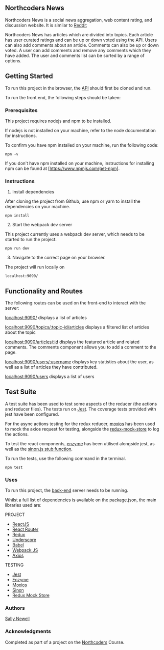 ## Northcoders News

Northcoders News is a social news aggregation, web content rating, and discussion website. It is similar to [Reddit](https://www.reddit.com/)

Northcoders News has articles which are divided into topics. Each article has user curated ratings and can be up or down voted using the API.
Users can also add comments about an article. Comments can also be up or down voted. A user can add comments and remove any comments which
they have added.
The user and comments list can be sorted by a range of options.

## Getting Started

To run this project in the browser, the [API](https://github.com/SalVN/w07-northcodersnews-api) should first be cloned and run.

To run the front end, the following steps should be taken:

### Prerequisites

This project requires nodejs and npm to be installed.

If nodejs is not installed on your machine, refer to the node documentation for instructions.

To confirm you have npm installed on your machine, run the following code:

```
npm -v
```

If you don't have npm installed on your machine, instructions for installing npm can be found at [https://www.npmjs.com/get-npm].

### Instructions

1. Install dependencies

After cloning the project from Github, use npm or yarn to install the dependencies on your machine.

```
npm install
```

2. Start the webpack dev server

This project currently uses a webpack dev server, which needs to be started to run the project.
```
npm run dev
```

3. Navigate to the correct page on your browser.

The project will run locally on 
```
localhost:9090/
```

## Functionality and Routes

The following routes can be used on the front-end to interact with the server:

<localhost:9090/> 
    displays a list of articles

<localhost:9090/topics/:topic-id/articles>
    displays a filtered list of articles about the topic

<localhost:9090/articles/:id>
    displays the featured article and related comments.
    The comments component allows you to add a comment to the page.

<localhost:9090/users/:username>
    displays key statistics about the user, as well as a list of articles they have contributed.

<localhost:9090/users>
    displays a list of users

## Test Suite

A test suite has been used to test some aspects of the reducer (the actions and reducer files).
The tests run on [Jest](https://facebook.github.io/jest/). The coverage tests provided with jest have been configured.

For the async actions testing for the redux reducer, [moxios](https://github.com/mzabriskie/moxios) has been used to mock the axios request for testing, alongside the [redux-mock-store](https://www.npmjs.com/package/redux-mock-store) to log the actions.

To test the react components, [enzyme](https://facebook.github.io/jest/) has been utilised alongside jest, as well as the [sinon.js stub function](http://sinonjs.org/).

To run the tests, use the following command in the terminal.
```
npm test
```

### Uses

To run this project, the [back-end](https://github.com/SalVN/w07-northcodersnews-api) server needs to be running.

Whilst a full list of dependencies is available on the package.json, the main libraries used are:

PROJECT
* [ReactJS](https://facebook.github.io/react/)
* [React Router](https://reacttraining.com/react-router/)
* [Redux](http://redux.js.org/) 
* [Underscore](http://underscorejs.org/)
* [Babel](https://babeljs.io/)
* [Webpack.JS](https://webpack.js.org/)
* [Axios](https://www.npmjs.com/package/axios)

TESTING
* [Jest](https://facebook.github.io/jest/)
* [Enzyme](https://facebook.github.io/jest/)
* [Moxios](https://github.com/mzabriskie/moxios)
* [Sinon](http://sinonjs.org/)
* [Redux Mock Store](https://www.npmjs.com/package/redux-mock-store)

### Authors

[Sally Newell](https://github.com/SalVN/)

### Acknowledgments

Completed as part of a project on the [Northcoders](https://northcoders.com/) Course.
